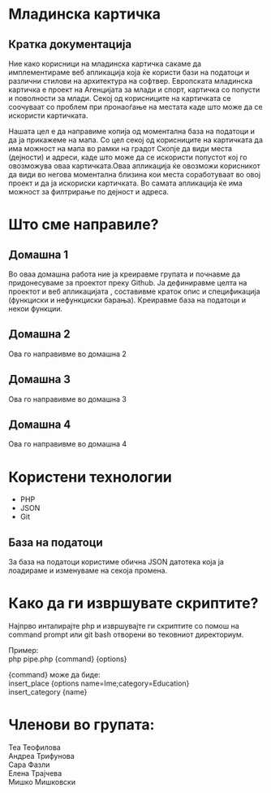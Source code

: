 # Младинска картичка
## Кратка документација

Ние како корисници на младинска картичка сакаме да имплементираме веб апликација која ќе користи бази на податоци и различни стилови на архитектура на софтвер. Европската младинска картичка е проект на Агенцијата за млади и спорт, картичка со попусти и поволности за млади.
Секој од корисниците на картичката се соочуваат со проблем при пронаоѓање на местата каде што може да се искористи картичката.

Нашата цел е да направиме копија од моментална база на податоци и да ја прикажеме на мапа. Со цел секој од корисниците на картичката да има можност на мапа во рамки на градот Скопје да види места (дејности) и адреси, каде што може да се искористи попустот кој го овозможува оваа картичката.Оваа апликација ќе овозможи корисникот да види во негова моментална близина кои места соработуваат во овој проект и да ја искориски картичката. 
Во самата апликација ќе има можност за филтрирање по дејност и адреса.

# Што сме направиле?
## Домашна 1

Во оваа домашна работа ние ја креиравме групата и почнавме да придонесуваме за проектот преку Github. Ја дефиниравме целта на проектот и веб апликацијата , составивме краток опис и спецификација (функциски и нефункциски барања). Креиравме база на податоци и некои функции.

## Домашна 2

Ова го направивме во домашна 2

## Домашна 3

Ова го направивме во домашна 3

## Домашна 4

Ова го направивме во домашна 4

# Користени технологии

* PHP
* JSON
* Git

## База на податоци

За база на податоци користиме обична JSON датотека која ја лоадираме и изменуваме на секоја промена.

# Како да ги извршувате скриптите?

Најпрво инталирајте php и извршувајте ги скриптите со помош на command prompt или git bash отворени во тековниот директориум.

Пример: <br/>
php pipe.php {command} {options}

{command} може да биде: <br/>
insert_place {options name=Ime;category=Education} <br/>
insert_category {name}

# Членови во групата:
Теа Теофилова <br/>
Андреа Трифунова <br/>
Сара Фазли <br/>
Елена Трајчева  <br/>
Мишко Мишковски 
